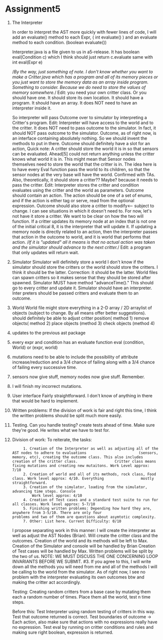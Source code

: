 # Assignment5


1. The Interpreter

    In order to interpret the AST more quickly with fewer lines of code, 
    I will add an evaluate() method to each Expr, ( int evaluate() )
    and an evaluate method to each condition. (boolean evaluate())
    
    Interpreter.java is a file given to us in a5-release. 
    It has boolean eval(Condition c) which I think should just return c.evaluate
    same with int eval(Expr e)
    
    /*By the way, just something of note. I don't know whether you want to make a Critter.java which has a program and all of its memory pieces or you just want to store the memory data as an array inside program. Something to consider. Because we do need to store the values of memory somewhere.*/
    Edit: you need your own critter class. Or you should have one. It should store its own location. It should have a program. It should have an array. It does NOT need to have an interpreter inside it.
    
    So interpreter will pass Outcome over to simulator by interpreting a Critter's program.
    Edit: Interpreter will have access to the world and to the critter. It does NOT need to pass outcome to the simulator. In fact, it should NOT pass outcome to the simulator. 
    Outcome, as of right now, is an interface containing absolutely nothing.
    So we should invent the methods to put in there.
    Outcome should definitely have a slot for an action,
    Quick note: A critter should store the world it is in so that sensors can be evaluated. Ahead[5] could not return
    anything unless the critter knows what world it is in. This might mean that Sensor nodes themselves need to store the world that the critter is in. The idea here is to have every Eval function pass the world to its children, so that the sensor nodes at the very base will have the world. Confirmed with TAs. Also, theoretically, it should store a critter?? Maybe? because it needs to pass the critter. 
    Edit: Interpreter stores the critter and condition evaluates using the critter and the world as parameters. 
    Outcome should contain an action. The action should be one of a set of enums, and if the action is either tag or serve, read from the optional expression. Outcome should also store a critter to modify<-- subject to change. I can see situations in which it doesn't need to. For now, let's not have it store a critter. We want to be clear on how the two will function. If a critter updates its memory node at an index that is not one of the initial critical 8, it is the interpreter that will update it. If updating a memory node is directly related to an action, then the interpreter passes that action in the outcome to world, and it is world that performs that action. /*If it is "updated" all it means is that no actual action was taken and the simulator should advance to the next critter.*/ Edit: a program that only updates will return wait. 
    

2. Simulator
    Simulator will definitely store a world
    I don't know if the simulator should store the critters or the world should store the critters. I think it should be the latter. Correction: it should be the latter. World files can spawn critters so it makes sense that they should be stored after spawned.
    Simulator MUST have method "advanceTime()." This should go to every critter and update it.
    Simulator should have an interpreter. Inter preters should be passed critters and evaluate them to an outcome. 

3. World
    World file might store everything in a 2-D array / 2D arraylist of objects (subject to change. By all means offer better suggestions). should definitely be able to adjust critter position( method 1) remove objects( method 2) place objects (method 3) check objects (method 4)

4. updates to the previous ast package
  1. every expr and condition has an evaluate function eval (condition, World) or (expr, world)
  2. mutations need to be able to include the possibility of attribute increase/reduction and a 3/4 chance of failing along with a 3/4 chance of failing every successive time.
  3. sensors now give stuff, memory nodes now give stuff. Remember. 
  4. I will finish my incorrect mutations.

5. User interface
    Fairly straightforward. I don't know of anything in there that would be hard to implement.

6. Written problems:
    If the division of work is fair and right this time, I think the written problems should be split much more easily.


6. Testing. 
    Can you handle testing? create tests ahead of time. Make sure they're good. He writes what we have to test for.

7. Division of work:
        To reiterate, the tasks:
            

            1. Creation of the Interpreter as well as adjusting all of the AST nodes to adhere to evaluations                        (sensors, memory, etc), creating the outcome class. This also includes creation of the critter class.                 Critter class means fixing mutations and creating new mutaitons. Work Level approx: 7/10
            2. Creation of world and all of its methods, rock class, Food class. Work level approx: 4/10. Everything                 mostly straightforward.
            3. Creation of the simulator, loading from the simulator, advancing time steps. Console
                Work level approx: 4/10
            4. Creation of Test cases and a standard test suite to run for all classes. Work level approx: 5-7/10
            5. Finishing written problems: Depending how hard they are, anywhere from 3-5/10. There are only four                    problems and two of them are questions about asymtotic complexity.
            7. Other: List here. Current Difficulty: 0/10
    
    I propose separating work in this manner: I will create the interpreter as well as adjust the AST Nodes (Brian). Will create the critter class and the outcomes.
    Creation of the world and its methods will be left to Max.
    Creation of the Simulator and console will be handled by Brian
    Creation of Test cases will be handled by Max.
    Written problems will be split by the two of us. NOTE: WE MUST DISCUSS THE ONE CONCERNING LOOP INVARIANTS BEFORE WE SUBMIT. #3.
    If you agree to this, I will write down all the methods you will need from me and all of the methods I will be calling to the world from the simulator. 
    As of right now, I see no problem with the interpreter evaluating its own outcomes btw and making the critter act accordingly.
    
    Testing: Creating random critters from a base case by mutating them each a random number of times.
    Place them all the world, test n time steps. 
    
    Before this: Test Interpreter using random testing of critters in this way.
                Test that outcome returned is correct.
                Test boundaries of outcome -> Each action, also make sure that actions with no expressions really have no expression.
                Test eval by running on critter conditions and rules and making sure right boolean, expression is returned.


